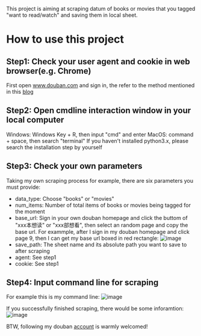 This project is aiming at scraping datum of books or movies that you tagged "want to read/watch" and saving them in local sheet. 

# How to use this project
## Step1: Check your user agent and cookie in web browser(e.g. Chrome)
First open www.douban.com and sign in, the refer to the method mentioned in this [blog](https://blog.csdn.net/weixin_44578172/article/details/109353017)

## Step2: Open cmdline interaction window in your local computer
Windows: Windows Key + R, then input "cmd" and enter
MacOS: command + space, then search "terminal"
If you haven't installed python3.x, please search the installation step by yourself

## Step3: Check your own parameters
Taking my own scraping process for example, there are six parameters you must provide:
- data_type: Choose "books" or "movies"
- num_items: Number of total items of books or movies being tagged for the moment
- base_url: Sign in your own douban homepage and click the buttom of "xxx本想读" or "xxx部想看", then select an random page and copy the base url. For exammple, after I sign in my douban homepage and click page 9, then I can get my base url boxed in red rectangle:
![image](https://github.com/user-attachments/assets/37536a34-2db3-46e5-bc64-526d5c4a47bb)
- save_path: The sheet name and its absolute path you want to save to after scraping
- agent: See step1
- cookie: See step1

## Step4: Input command line for scraping
For example this is my command line:
![image](https://github.com/user-attachments/assets/8c2c52ee-1b92-4e29-a520-51bd0f1f6b17)

If you successfully finished scraping, there would be some inforamtion:
![image](https://github.com/user-attachments/assets/d877445c-6908-4482-b58f-66b6cc6ddd4f)

BTW, following my douban [account](https://www.douban.com/people/91701019/?_i=5737426LWVguVb) is warmly welcomed!
